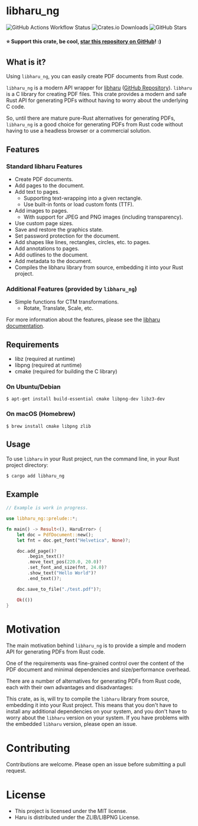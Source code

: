 # libharu_ng

![GitHub Actions Workflow Status](https://img.shields.io/github/actions/workflow/status/bastibense/libharu_ng/master-build-test.yml)
![Crates.io Downloads](https://img.shields.io/crates/d/libharu_ng)
![GitHub Stars](https://img.shields.io/github/stars/bastibense/libharu_ng)

#### ⭐ Support this crate, be cool, [star this repository on GitHub](https://github.com/bastibense/libharu_ng)! :)

## What is it?

Using `libharu_ng`, you can easily create PDF documents from Rust code.

`libharu_ng` is a modern API wrapper for [libharu](http://libaru.org/) ([GitHub Repository](https://github.com/libharu/libharu_ng)). `libharu` is a C library for creating PDF files. This crate provides a modern and safe Rust API for generating PDFs without having to worry about the underlying C code.

So, until there are mature pure-Rust alternatives for generating PDFs, `libharu_ng` is a good choice for generating PDFs from Rust code without having to use a headless browser or a commercial solution.

## Features

### Standard libharu Features

- Create PDF documents.
- Add pages to the document.
- Add text to pages.
  - Supporting text-wrapping into a given rectangle.
  - Use built-in fonts or load custom fonts (TTF).
- Add images to pages.
  - With support for JPEG and PNG images (including transparency).
- Use custom page sizes.
- Save and restore the graphics state.
- Set password protection for the document.
- Add shapes like lines, rectangles, circles, etc. to pages.
- Add annotations to pages.
- Add outlines to the document.
- Add metadata to the document.
- Compiles the libharu library from source, embedding it into your Rust project.

### Additional Features (provided by `libharu_ng`)

- Simple functions for CTM transformations.
  - Rotate, Translate, Scale, etc.

For more information about the features, please see the [libharu documentation](http://libharu.org).

## Requirements

- libz (required at runtime)
- libpng (required at runtime)
- cmake (required for building the C library)

### On Ubuntu/Debian

    $ apt-get install build-essential cmake libpng-dev libz3-dev

### On macOS (Homebrew)

    $ brew install cmake libpng zlib

## Usage

To use `libharu` in your Rust project, run the command line, in your Rust project directory:

```bash
$ cargo add libharu_ng
```

## Example

```rust
// Example is work in progress.

use libharu_ng::prelude::*;

fn main() -> Result<(), HaruError> {
    let doc = PdfDocument::new();
    let fnt = doc.get_font("Helvetica", None)?;

    doc.add_page()?
        .begin_text()?
        .move_text_pos(220.0, 20.0)?
        .set_font_and_size(fnt, 24.0)?
        .show_text("Hello World")?
        .end_text()?;

    doc.save_to_file("./test.pdf")?;

    Ok(())
}
```

# Motivation

The main motivation behind `libharu_ng` is to provide a simple and modern API for generating PDFs from Rust code.

One of the requirements was fine-grained control over the content of the PDF document and minimal dependencies and size/performance overhead.

There are a number of alternatives for generating PDFs from Rust code, each with their own advantages and disadvantages:

This crate, as is, will try to compile the `libharu` library from source, embedding it into your Rust project. This means that you don't have to install any additional dependencies on your system, and you don't have to worry about the `libharu` version on your system. If you have problems with the embedded `libharu` version, please open an issue.

# Contributing

Contributions are welcome. Please open an issue before submitting a pull request.

# License

- This project is licensed under the MIT license.
- Haru is distributed under the ZLIB/LIBPNG License.
